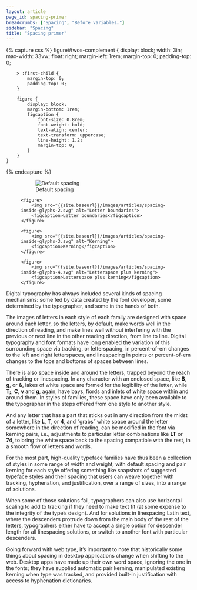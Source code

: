 ```yaml
---
layout: article
page_id: spacing-primer
breadcrumbs: ["Spacing", "Before variables…"]
sidebar: "Spacing"
title: "Spacing primer"
---
```


{% capture css %}
    figure#twos-complement {
        display: block;
        width: 3in;
        max-width: 33vw;
        float: right;
        margin-left: 1rem;
        margin-top: 0;
        padding-top: 0;

        > :first-child {
            margin-top: 0;
            padding-top: 0;
        }

        figure {
            display: block;
            margin-bottom: 1rem;
            figcaption {
                font-size: 0.8rem;
                font-weight: bold;
                text-align: center;
                text-transform: uppercase;
                line-height: 1.2;
                margin-top: 0;
            }
        }
    }
{% endcapture %}

<style>{{css|scssify}}</style>

<figure id='twos-complement'>
    <figure>
        <img src="{{site.baseurl}}/images/articles/spacing-inside-glyphs-1.svg" alt="Default spacing">
        <figcaption>Default spacing</figcaption>
    </figure>

    <figure>
        <img src="{{site.baseurl}}/images/articles/spacing-inside-glyphs-2.svg" alt="Letter boundaries">
        <figcaption>Letter boundaries</figcaption>
    </figure>

    <figure>
        <img src="{{site.baseurl}}/images/articles/spacing-inside-glyphs-3.svg" alt="Kerning">
        <figcaption>Kerning</figcaption>
    </figure>

    <figure>
        <img src="{{site.baseurl}}/images/articles/spacing-inside-glyphs-4.svg" alt="Letterspace plus kerning">
        <figcaption>Letterspace plus kerning</figcaption>
    </figure>
</figure>

Digital typography has always included several kinds of spacing mechanisms: some fed by data created by the font developer, some determined by the typographer, and some in the hands of both. 


The images of letters in each style of each family are designed with space around each letter, so the letters, by default, make words well in the direction of reading, and make lines well without interfering with the previous or next line in the other reading direction, from line to line. Digital typography and font formats have long enabled the variation of this surrounding space via tracking, or letterspacing, in percent-of-em changes to the left and right letterspaces, and linespacing in points or percent-of-em changes to the tops and bottoms of spaces between lines.

There is also space inside and around the letters, trapped beyond the reach of tracking or linespacing. In any character with an enclosed space, like <strong>B</strong>,  <strong>g</strong>, or <strong>&amp;</strong>, lakes of white space are formed for the legibility of the letter, while <strong>T;</strong>,  <strong>C</strong>,  <strong>v</strong> and  <strong>g</strong>, again, have bays, fiords and inlets of white space within and around them. In styles of families, these space have only been available to the typographer in the steps offered from one style to another style. 

And any letter that has a part that sticks out in any direction from the midst of a letter, like <strong>L</strong>, <strong>T</strong>, or <strong>4</strong>, and “grabs” white space around the letter somewhere in the direction of reading, can be modified in the font via kerning pairs, i.e., adjustments to particular letter combinations like <strong>LT</strong> or <strong>74</strong>, to bring the white space back to the spacing compatible with the rest, in a smooth flow of letters and words. 

For the most part, high-quality typeface families have thus been a collection of styles in some range of width and weight, with default spacing and pair kerning for each style offering something like snapshots of suggested typeface styles and their spacing that users can weave together with tracking, hyphenation, and justification, over a range of sizes, into a range of solutions.

When some of those solutions fail, typographers can also use horizontal scaling to add to tracking if they need to make text fit (at some expense to the integrity of the type’s design). And for solutions in linespacing Latin text, where the descenders protrude down from the main body of the rest of the letters, typographers either have to accept a single option for descender length for all linespacing solutions, or switch to another font with particular descenders.

Going forward with web type, it’s important to note that historically some things about spacing in desktop applications change when shifting to the web. Desktop apps have made up their own word space, ignoring the one in the fonts; they have supplied automatic pair kerning, manipulated existing kerning when type was tracked, and provided built-in justification with access to hyphenation dictionaries.

